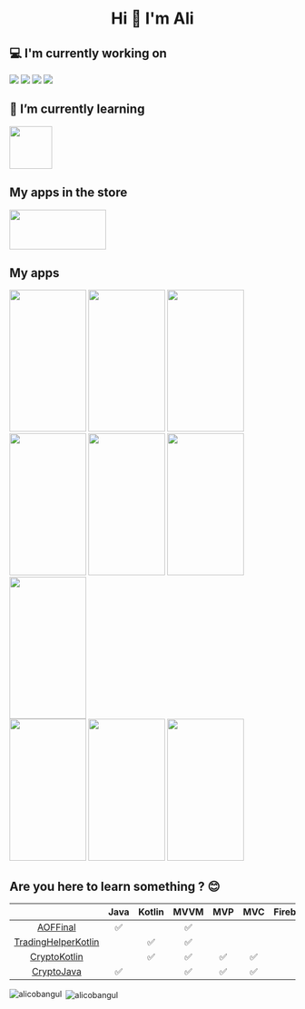 <h1 align="center">Hi 👋 I'm Ali</h1>

## 💻 I'm currently working on

<code><a href="https://developer.android.com/" target="_blank"><img src="https://www.vectorlogo.zone/logos/android/android-ar21.svg"></a></code>
<code><a href="https://firebase.google.com/" target="_blank"><img src="https://www.vectorlogo.zone/logos/firebase/firebase-ar21.svg"></a></code>
<code><img src="https://www.vectorlogo.zone/logos/java/java-ar21.svg"></code>
<code><img src="https://www.vectorlogo.zone/logos/kotlinlang/kotlinlang-ar21.svg"></code>
<br>

## 🌱 I’m currently learning

<code><a href="https://developer.android.com/" target="_blank"><img src="https://tabris.com/wp-content/uploads/2021/06/jetpack-compose-icon_RGB.png" width="75" height="75"></a></code>
<br>

## My apps in the store

[<img src = "https://play.google.com/intl/en_us/badges/static/images/badges/en_badge_web_generic.png" width = "170" height = "70" >](https://play.google.com/store/apps/developer?id=BaseSoftware)

## My apps

<div>
  <img src="https://play-lh.googleusercontent.com/PJMwZ_5gEka300bLdIDj0AjG3nB4DBXvriV9AmUdZAZ5QFeStXoxhgjtnTlKCrznNw=w2560-h1440-rw" width="135" height="250" />
   <img src="https://play-lh.googleusercontent.com/mnES3xJMNk0aqGL_Am26sQyx0Pk8LCOTP4kWytN9Gh90g9zN33NeZHKw2iixDW_R0Ko=w2560-h1440-rw" width="135" height="250" />
   <img src="https://play-lh.googleusercontent.com/T6pMOM0mfm5Km4nHCOxXN63exhPBI5ADUzZmmDavWgjv9A-6_lw0_iKGAVQxCSA4uomd=w2560-h1440-rw" width="135" height="250" />
</div>

<div>
  <img src="https://play-lh.googleusercontent.com/HNkYzpj1jOpKQXxRtVVQY37D6E_nZwLYnetuFu2w0rVrpKEfi6AYjN0nserjhvdwqTtY=w2560-h1440-rw" width="135" height="250" />
   <img src="https://play-lh.googleusercontent.com/m4MJuiCCT6LkhHPILIBhm6bF8NG070uK2QE91VKc_ywSWvrWf2AfKLGJ6yB7SEmLag=w2560-h1440-rw" width="135" height="250" />
   <img src="https://play-lh.googleusercontent.com/SeLPfHc5t1qTsvZYnu8SPJEBPlLLgun3wm7HA5QxlfqV_XZ6lQkVZTZPMFhsWud7YkU=w2560-h1440-rw" width="135" height="250" />
  <img src="https://play-lh.googleusercontent.com/bAmQmH2ikYwoD2x00BW3iwMHrj2k5nm2GWsHWbe8aGe2ldZqqgQK_MN3KMdy-pY6xA=w2560-h1440-rw" width="135" height="250" />
</div>

<div>
  <img src="https://play-lh.googleusercontent.com/ey--CPtTGmcBvUusl-WCZ1vUC8kts6qErDl1ZmH-BxzGLmGc-r_Wq5HGPFQthKeYKUE=w2560-h1440-rw" width="135" height="250" />
   <img src="https://play-lh.googleusercontent.com/ffnzvMqkHOdycyt-Lw26ZrtyVBRtBdhUiohAj-ZuWOxc-bSSiRSh_yMU_y1V1D8xKA=w2560-h1440-rw" width="135" height="250" />
   <img src="https://play-lh.googleusercontent.com/rVeCvT1O88NuibKKCCmPTopMs1TQISLIOM2Dj8-eaaS5Fsap0bbdkmIfa-dAzTrcaMk=w2560-h1440-rw" width="135" height="250" />
</div>

## Are you here to learn something ? :blush:
|  | Java | Kotlin | MVVM | MVP | MVC | Firebase | Hilt | Room | RxJava | Coroutines | Retrofit | Ktor | Volley | OkHttp
| :---: | :---: | :---: | :---: | :---: | :---: | :---: | :---: | :---: | :---: | :---: | :---: | :---: | :---: | :---: |
| [AOFFinal](https://github.com/alicobangul/AOFFinal) | ✅ |  | ✅ |  |  |  | ✅ | ✅ | ✅ |  |  |  |  |   |
| [TradingHelperKotlin](https://github.com/alicobangul/TradingHelperKotlin) |  | ✅ | ✅ |  |  |  | ✅ |  | ✅ |  | ✅ | ✅ | ✅ | ✅ |
| [CryptoKotlin](https://github.com/alicobangul/CryptoKotlin-AllArchitecture) |  | ✅ | ✅ | ✅ | ✅ |  | ✅ | ✅ | ✅ |  | ✅ |  |  |
| [CryptoJava](https://github.com/alicobangul/CryptoJava-AllArchitecture) | ✅ |  | ✅ | ✅ | ✅ |  | ✅ | ✅ | ✅ |  | ✅ |  |  |


<p><img align="left" src="https://github-readme-stats.vercel.app/api/top-langs?username=alicobangul&show_icons=true&locale=en&layout=compact" alt="alicobangul" /></p>

<p>&nbsp;<img align="center" src="https://github-readme-stats.vercel.app/api?username=alicobangul&show_icons=true&locale=en" alt="alicobangul" /></p>



